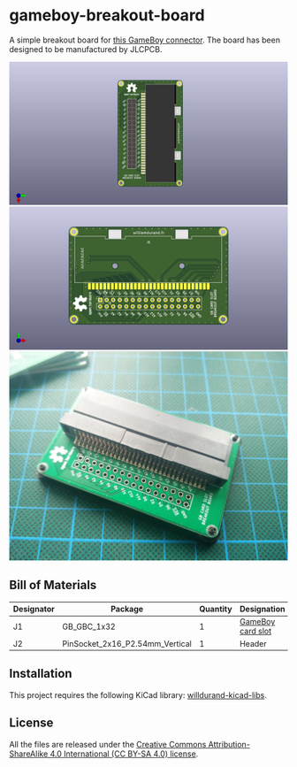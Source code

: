 # gameboy-breakout-board

A simple breakout board for [this GameBoy
connector](https://www.aliexpress.com/item/32832493101.html). The board has been
designed to be manufactured by JLCPCB.

![](./docs/gameboy-breakout-board.png)
![](./docs/gameboy-breakout-board-2.png)
![](./docs/gameboy-breakout-board-pic-1.jpeg)

## Bill of Materials

| Designator | Package                         | Quantity | Designation                                                           |
| ---------- | ------------------------------- | -------- | --------------------------------------------------------------------- |
| J1         | GB_GBC_1x32                     | 1        | [GameBoy card slot](https://www.aliexpress.com/item/32832493101.html) |
| J2         | PinSocket_2x16_P2.54mm_Vertical | 1        | Header                                                                |

## Installation

This project requires the following KiCad library:
[willdurand-kicad-libs](https://github.com/willdurand/willdurand-kicad-libs).

## License

All the files are released under the [Creative Commons Attribution-ShareAlike 4.0 International (CC BY-SA 4.0) license](https://creativecommons.org/licenses/by-sa/4.0/).
